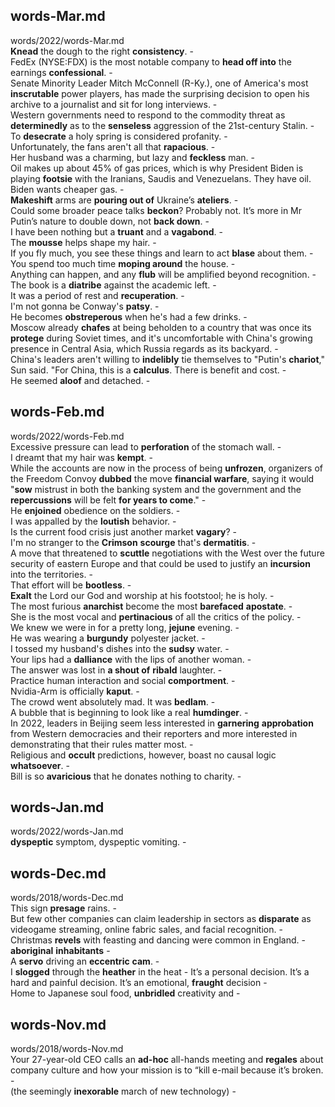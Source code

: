 ## words-Mar.md ## 
words/2022/words-Mar.md  
**Knead** the dough to the right **consistency**. -    
FedEx (NYSE:FDX) is the most notable company to **head off into** the earnings **confessional**. -  
Senate Minority Leader Mitch McConnell (R-Ky.), one of America's most **inscrutable** power players, has made the surprising decision to open his archive to a journalist and sit for long interviews. -  
Western governments need to respond to the commodity threat as **determinedly** as to the **senseless** aggression of the 21st-century Stalin. -  
To **desecrate** a holy spring is considered profanity. -  
Unfortunately, the fans aren't all that **rapacious**. -  
Her husband was a charming, but lazy and **feckless** man. -  
Oil makes up about 45% of gas prices, which is why President Biden is playing **footsie** with the Iranians, Saudis and Venezuelans.  They have oil. Biden wants cheaper gas. -   
**Makeshift** arms are **pouring out of** Ukraine’s **ateliers**. -  
Could some broader peace talks **beckon**? Probably not. It’s more in Mr Putin’s nature to double down, not **back down**. -   
I have been nothing but a **truant** and a **vagabond**. -  
The **mousse** helps shape my hair. -  
If you fly much, you see these things and learn to act **blase** about them. -  
You spend too much time **moping around** the house. -  
Anything can happen, and any **flub** will be amplified beyond recognition. -  
The book is a **diatribe** against the academic left. -  
It was a period of rest and **recuperation**. -  
I'm not gonna be Conway's **patsy**. -  
He becomes **obstreperous** when he's had a few drinks. -  
Moscow already **chafes** at being beholden to a country that was once its **protege** during Soviet times, and it's uncomfortable with China's growing presence in Central Asia, which Russia regards as its backyard. -  
China's leaders aren't willing to **indelibly** tie themselves to "Putin's **chariot**," Sun said. "For China, this is a **calculus**. There is benefit and cost. -   
He seemed **aloof** and detached. -  

## words-Feb.md ## 
words/2022/words-Feb.md  
Excessive pressure can lead to **perforation** of the stomach wall. -  
I dreamt that my hair was **kempt**. -  
While the accounts are now in the process of being **unfrozen**, organizers of the Freedom Convoy **dubbed** the move **financial warfare**, saying it would "**sow** mistrust in both the banking system and the government and the **repercussions** will be felt **for years to come**." -  
He **enjoined** obedience on the soldiers. -  
I was appalled by the **loutish** behavior. -  
Is the current food crisis just another market **vagary**? -  
I'm no stranger to the **Crimson** **scourge** that's **dermatitis**. -  
A move that threatened to **scuttle** negotiations with the West over the future security of eastern Europe and that could be used to justify an **incursion** into the territories. -   
That effort will be **bootless**. -  
**Exalt** the Lord our God and worship at his footstool; he is holy. -  
The most furious **anarchist** become the most **barefaced** **apostate**. -  
She is the most vocal and **pertinacious** of all the critics of the policy. -  
We knew we were in for a pretty long, **jejune** evening. -  
He was wearing a **burgundy** polyester jacket. -  
I tossed my husband's dishes into the **sudsy** water. -  
Your lips had a **dalliance** with the lips of another woman. -  
The answer was lost in **a shout of** **ribald** laughter. -  
Practice human interaction and social **comportment**. -  
Nvidia-Arm is officially **kaput**. -  
The crowd went absolutely mad. It was **bedlam**. -  
A bubble that is beginning to look like a real **humdinger**. -  
In 2022, leaders in Beijing seem less interested in **garnering** **approbation** from Western democracies and their reporters and more interested in demonstrating that their rules matter most. -  
Religious and **occult** predictions, however, boast no causal logic **whatsoever**. -  
Bill is so **avaricious** that he donates nothing to charity. -  

## words-Jan.md ## 
words/2022/words-Jan.md  
**dyspeptic** symptom, dyspeptic vomiting. -  

## words-Dec.md ## 
words/2018/words-Dec.md  
This sign **presage** rains. -  
But few other companies can claim leadership in sectors as **disparate** as videogame streaming, online fabric sales, and facial recognition. -  
Christmas **revels** with feasting and dancing were common in England. -  
**aboriginal** **inhabitants** -  
A **servo** driving an **eccentric** **cam**.  -  
I **slogged** through the **heather** in the heat - 
It’s a personal decision. It’s a hard and painful decision. It’s an emotional, **fraught** decision -  
Home to Japanese soul food, **unbridled** creativity and -  

## words-Nov.md ## 
words/2018/words-Nov.md  
Your 27-year-old CEO calls an **ad-hoc** all-hands meeting and **regales** about company culture and how your mission is to “kill e-mail because it’s broken. -  
(the seemingly **inexorable** march of new technology) -  
